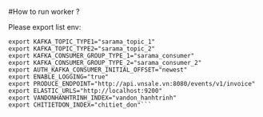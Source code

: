 #How to run worker ?

Please export list env:

```export KAFKA_BROKERS="localhost:9093"
export KAFKA_TOPIC_TYPE1="sarama_topic_1"
export KAFKA_TOPIC_TYPE2="sarama_topic_2"
export KAFKA_CONSUMER_GROUP_TYPE_1="sarama_consumer"
export KAFKA_CONSUMER_GROUP_TYPE_2="sarama_consumer_2"
export AUTH_KAFKA_CONSUMER_INITIAL_OFFSET="newest"
export ENABLE_LOGGING="true"
export PRODUCE_ENDPOINT="http://api.vnsale.vn:8080/events/v1/invoice"
export ELASTIC_URLS="http://localhost:9200"
export VANDONHANHTRINH_INDEX="vandon_hanhtrinh"
export CHITIETDON_INDEX="chitiet_don"```